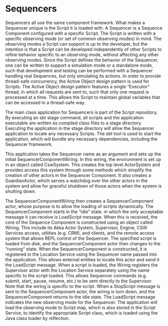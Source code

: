 # Sequencers

Sequencers all use the same component framework. What makes a Sequencer unique is the Script it is loaded with. 
A Sequencer is a Sequence Component configured with a specific Script. The Script is written with a specific observing mode 
(or set of common observing modes) in mind. The observing modes a Script can support is up to the developer, but the intention is that a Script can be developed independently of other Scripts to refine behavior specific to an observing mode, without affecting any other observing modes. Since the Script defines the behavior of the Sequencer, one can be written to support a simulation mode or a standalone mode, such that development and testing can be performed with a Sequencer handling real Sequences, but only simulating its actions.
In order to provide thread-safe concurrency, the Active Object design pattern is used for Scripts. The Active Object design pattern features a single “Executor” thread, in which all requests are sent to, such that only one request is processed at a time. This allows the Script to maintain global variables that can be accessed in a thread-safe way.


The main class application for Sequencers is part of the Script repository. By executing an sbt stage command, all scripts and
the application executable are written as compiled class files to a stage directory. Executing the application in the stage directory 
will allow the Sequencer application to locate any necessary Scripts. The sbt tool is used to start the application, which will bundle any 
necessary dependencies, including the Sequencer framework.

This application takes the Sequencer name as an argument and sets up the initial SequencerComponentWiring. 
In this wiring, the environment is set up in an object called CswSystem. This creates the top level ActorSystem 
and provides access this system through some methods which simplify the creation of other actors in the Sequencer Component. 
It also creates a GuardianActor, which serves a watchdog over the other actors in the system and allow for graceful shutdown 
of those actors when the system is shutting down.
 

The SequencerComponentWiring then creates a SequencerComponent actor, whose purpose is to allow the loading of scripts dynamically. 
The SequencerComponent starts in the “idle” state. in which the only acceptable message it can receive is LoadScript message. 
When this is received, the core of the Sequence Component is constructed using an object called Wiring. 
This include its Akka Actor System, Supervisor, Engine, CSW Services access, utilities (e.g. CRM), and clients, and the remote access system 
that allows REPL control of the Sequencer. The specified script is loaded from disk, and the 
SequencerComponent actor then changes to the “running” state.
When the SequencerComponent is constructed, it is registered in the Location Service using the Sequencer name passed into the application. 
This allows external entities to locate this actor and send it the LoadScript message. When a script is loaded, the Wiring registers the 
Supervisor actor with the Location Service separately using the name specific to the script loaded. This allows Sequencer 
commands (e.g. submit, start, pause, resume, etc.) to be sent directly to the Supervisor. Note that the wiring is specific to the script. 
When a StopScript message is sent to the SequencerComponent actor, the wiring is torn down, and the SequencerComponent returns to the idle state.
The LoadScript message indicates the new observing mode for the Sequencer. The application will load the observing mode 
to Script map, which is also stored in the Script Service, to identify the appropriate Script class, which is loaded using the Java class loader by reflection.